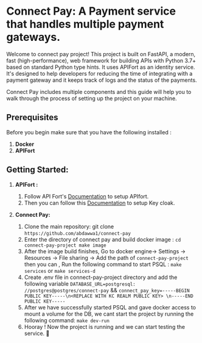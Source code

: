 # Connect Pay: A Payment service that handles multiple payment gateways.

Welcome to connect pay project! This project is built on FastAPI, a modern, fast (high-performance), web framework for
building APIs with Python 3.7+ based on standard Python type hints. It uses APIFort as an identity service. It's
designed to help developers for reducing the time of integrating with a payment gateway and it keeps track of logs and
the status of the payments.

Connect Pay includes multiple components and this guide will help you to walk through the process of setting up the
project on your machine.

## Prerequisites

Before you begin make sure that you have the following installed :

1. **Docker**
2. **APIFort**

## Getting Started:

1. **APIFort :**
    1. Follow API Fort's [Documentation](https://apitfort.developerhub.io/api-fort/apifort-getting-started) to setup
       APIfort.
    2. Then you can follow this [Documentation](https://apitfort.developerhub.io/api-fort/kc-setup-and-configuration) to
       setup Key cloak.

2. **Connect Pay:**

    1. Clone the main repository: git clone `https://github.com/abdawwa1/connect-pay`
    2. Enter the directory of connect pay and build docker image : `cd connect-pay-project make image`
    3. After the image build finishes, Go to docker engine-> Settings -> Resources -> File sharing -> Add the path of
       `connect-pay-project` then you can , Run the following command to start PSQL : `make services` or `make services-d`
    4. Create .env file in connect-pay-project directory and add the following variable `DATABASE_URL=postgresql:
       //postgres@postgres/connect-pay` && `connect_pay_key=-----BEGIN PUBLIC KEY-----\n<REPLACE WITH KC REALM PUBLIC KEY>
       \n-----END PUBLIC KEY-----`
    5. After we have successfully started PSQL and gave docker access to mount a volume for the DB, we cant start the
       project
       by running the following command: `make dev-run`
    6. Hooray ! Now the project is running and we can start testing the service. 🎉